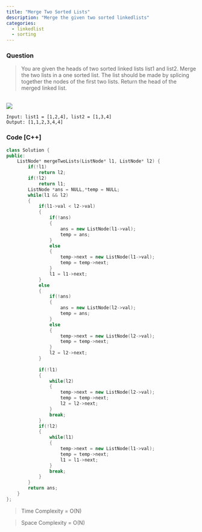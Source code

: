 ```yaml
---
title: "Merge Two Sorted Lists"
description: "Merge the given two sorted linkedlists"
categories:
  - linkedlist
  - sorting
---
```


### Question

> You are given the heads of two sorted linked lists list1 and list2. Merge the two lists in a one sorted list. The list should be made by splicing together the nodes of the first two lists.
> Return the head of the merged linked list.

<br>
<img src="https://assets.leetcode.com/uploads/2020/10/03/merge_ex1.jpg">
<br>

```
Input: list1 = [1,2,4], list2 = [1,3,4]
Output: [1,1,2,3,4,4]
```

### Code [C++]

```cpp
class Solution {
public:
    ListNode* mergeTwoLists(ListNode* l1, ListNode* l2) {
        if(!l1)
            return l2;
        if(!l2)
            return l1;
        ListNode *ans = NULL,*temp = NULL;
        while(l1 && l2)
        {
            if(l1->val < l2->val)
            {
                if(!ans)
                {
                    ans = new ListNode(l1->val);
                    temp = ans;
                }
                else
                {
                    temp->next = new ListNode(l1->val);
                    temp = temp->next;
                }
                l1 = l1->next;
            }
            else
            {
                if(!ans)
                {
                    ans = new ListNode(l2->val);
                    temp = ans;
                }
                else
                {
                    temp->next = new ListNode(l2->val);
                    temp = temp->next;
                }   
                l2 = l2->next;
            }
            
            if(!l1)
            {
                while(l2)
                {
                    temp->next = new ListNode(l2->val);
                    temp = temp->next;
                    l2 = l2->next;
                }
                break;
            }
            if(!l2)
            {
                while(l1)
                {
                    temp->next = new ListNode(l1->val);
                    temp = temp->next;
                    l1 = l1->next;
                }
                break;
            }
        }
        return ans;
    }
};
```

> Time Complexity = O(N)

> Space Complexity = O(N)
